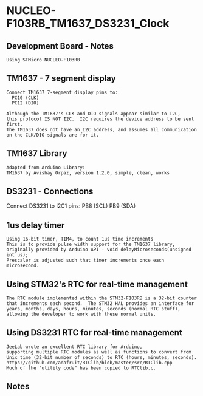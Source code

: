 # NUCLEO-F103RB_TM1637_DS3231_Clock

		
## Development Board - Notes
    
    Using STMicro NUCLEO-F103RB
    
## TM1637 - 7 segment display
        
    Connect TM1637 7-segment display pins to:
      PC10 (CLK)
      PC12 (DIO)
    
    Although the TM1637's CLK and DIO signals appear similar to I2C,
    this protocol IS NOT I2C.  I2C requires the device address to be sent first.
    The TM1637 does not have an I2C address, and assumes all communication
    on the CLK/DIO signals are for it.
    
## TM1637 Library    
    Adapted from Arduino Library:
    TM1637 by Avishay Orpaz, version 1.2.0, simple, clean, works
       
## DS3231 - Connections
   
   Connect DS3231 to I2C1 pins:
     PB8 (SCL)
     PB9 (SDA)
		
## 1us delay timer
    
    Using 16-bit timer, TIM4, to count 1us time increments
    This is to provide pulse width support for the TM1637 library,
    originally provided by Arduino API - void delayMicroseconds(unsigned int us);
    Prescaler is adjusted such that timer increments once each microsecond.
    
## Using STM32's RTC for real-time management
    
    The RTC module implemented within the STM32-F103RB is a 32-bit counter
    that increments each second.  The STM32 HAL provides an interface for
    years, months, days, hours, minutes, seconds (normal RTC stuff),
    allowing the developer to work with these normal units.
    
## Using DS3231 RTC for real-time management
    
    JeeLab wrote an excellent RTC library for Arduino,
    supporting multiple RTC modules as well as functions to convert from
    Unix time (32-bit number of seconds) to RTC (hours, minutes, seconds).
    https://github.com/adafruit/RTClib/blob/master/src/RTClib.cpp
    Much of the "utility code" has been copied to RTClib.c.
    
## Notes
    

